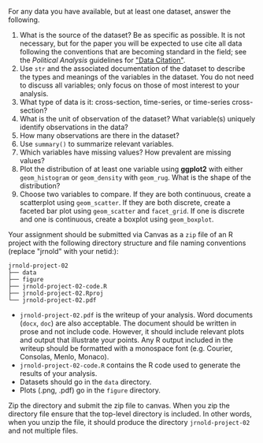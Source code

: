 <!--
.. title: Research Project Assignment 2
-->

For any data you have available, but at least one dataset, answer the following.

1. What is the source of the dataset? Be as specific as possible. It is not necessary, but for the paper you will be expected to use cite all data following the conventions that are becoming standard in the field; see the *Political Analysis* guidelines for ["Data Citation"](http://www.oxfordjournals.org/our_journals/polana/for_authors/general.html).
2. Use `str` and the associated documentation of the dataset to describe the types and meanings of the variables in the dataset. You do not need to discuss all variables; only focus on those of most interest to your analysis.
3. What type of data is it: cross-section, time-series, or time-series cross-section?
4. What is the unit of observation of the dataset? What variable(s) uniquely identify observations in the data?
5. How many observations are there in the dataset?
6. Use `summary()` to summarize relevant variables.
7. Which variables have missing values? How  prevalent are missing values?
8. Plot the distribution of at least one variable using **ggplot2** with either `geom_histogram` or `geom_density` with `geom_rug`. What is the shape of the distribution?
9. Choose two variables to compare. If they are both continuous, create a scatterplot using `geom_scatter`. If they are both discrete, create a faceted bar plot using `geom_scatter` and `facet_grid`. If one is discrete and one is continuous, create a boxplot using `geom_boxplot`.

Your assignment should be submitted via Canvas as a `zip` file of an R project with the following directory structure and file naming conventions (replace "jrnold" with your netid:):
```
jrnold-project-02
├── data
├── figure
├── jrnold-project-02-code.R
├── jrnold-project-02.Rproj
└── jrnold-project-02.pdf
```

- `jrnold-project-02.pdf` is the writeup of your analysis. Word documents (`docx`, `doc`) are also acceptable. The document should be written in prose and not include code.  However, it should include relevant plots and output that illustrate your points.
Any R output included in the writeup should be formatted with a monospace font (e.g. Courier, Consolas, Menlo, Monaco).
- `jrnold-project-02-code.R` contains the R code used to generate the results of your analysis.
- Datasets should go in the `data` directory.
- Plots (.png, .pdf) go in the `figure` directory.

Zip the directory and submit the zip file to canvas.
When you zip the directory file ensure that the top-level directory is included.
In other words, when you unzip the file, it should produce the directory `jrnold-project-02` and not multiple files.
